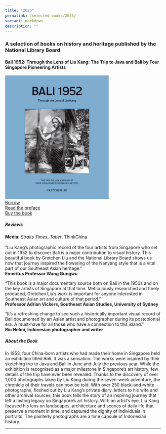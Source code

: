 ```yaml
---
title: "2025"
permalink: /selected-books/2025/
variant: markdown
description: ""
---
```

### **A selection of books on history and heritage published by the National Library Board**
 
#### **Bali 1952: Through the Lens of Liu Kang: The Trip to Java and Bali by Four Singapore Pioneering Artists**


<img src="/images/publications/Bali_1952_Through_the_Lens_of_Liu_Kang_Isomer.jpg" style="width:auto; height:400px"><br>
<a href="https://catalogue.nlb.gov.sg/search/card?recordId=300094843">Borrow</a><br>
<a href="https://biblioasia.nlb.gov.sg/vol-21/issue-1/apr-jun-2025/liu-kang-forgotten-photographs-bali/">Read the preface</a><br>
<a href="https://doi.org/10.1142/14290">Buy the book</a>

##### Reviews
**Media**: *[Straits Times](https://www.straitstimes.com/life/arts/the-nanyang-artists-1952-bali-trip-is-the-stuff-of-road-movies-1000-unseen-photos-reveal-why)*, *[Tatler](https://www.tatlerasia.com/lifestyle/arts/gretchen-liu-1952-bali-journey-four-pioneer-artists-unseen-photographs)*, [ThinkChina](https://www.thinkchina.sg/culture/bali-1952-nanyang-artists-search-inspiration)<br><br>“Liu Kang’s photographic record of the four artists from Singapore who set out in 1952 to discover Bali is a major contribution to visual history. This beautiful book by Gretchen Liu and the National Library Board shows us how that journey inspired the flowering of the Nanyang style that is a vital part of our Southeast Asian heritage.”<br>
**Emeritus Professor Wang Gungwu** 

“This book is a major documentary source both on Bali in the 1950s and on the key artists of Singapore at that time. Meticulously researched and finely produced, Gretchen Liu’s work is important for anyone interested in Southeast Asian art and culture of that period.”<br>
**Professor Adrian Vickers, Southeast Asian Studies, University of Sydney**

“It’s a refreshing change to see such a historically important visual record of Bali documented by an Asian artist and photographer during its postcolonial era. A must-have for all those who have a connection to this island.”<br>
**Rio Helmi, Indonesian photographer and writer**
 
##### About the Book
In 1953, four China-born artists who had made their home in Singapore held an exhibition titled&nbsp;_Bali_. It was a sensation. The works were inspired by their sketching trip to Java and Bali in June and July the previous year. While the exhibition is recognised as a major milestone in Singapore’s art history, few details of the trip have ever been revealed. Thanks to the discovery of over 1,000 photographs taken by Liu Kang during the seven-week adventure, the chronicle of their travels can now be told. With over 250 black-and-white photographs, fleshed out by Liu Kang’s private diary, letters to his wife and other archival sources, this book tells the story of an inspiring journey that left a lasting legacy on Singapore’s art history. With an artist’s eye, Liu Kang focused his lens on landscapes, architecture and scenes of daily life that preserve a moment in time, and captured the dignity of individuals in portraits. The painterly photographs are a time capsule of Indonesian history.


 
<hr>
